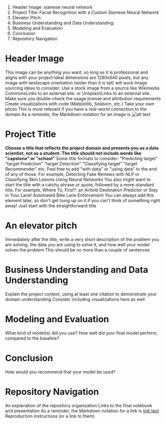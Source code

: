 1. Header Image: siamese neural network
2. Project Title: Facial Recognition with a Custom Siamese Neural Network
3. Elevator Pitch: 
4. Business Understanding and Data Understanding: 
5. Modeling and Evaluation
6. Conclusion
7. Repository Navigation

# Header Image
This image can be anything you want, so long as it is professional and aligns with your project
Ideal dimensions are 1280x640 pixels, but any image with landscape orientation (wider than it is tall) will work
Image sourcing ideas to consider:
Use a stock image from a source like Wikimedia CommonsLinks to an external site. or UnsplashLinks to an external site.
Make sure you double-check the usage license and attribution requirements
Create visualizations with code (Matplotlib, Seaborn, etc.)
Take your own photo
This is most relevant if you have a real-world connection to the domain
As a reminder, the Markdown notation for an image is ![alt text](path/to/image.png)
   
# Project Title
**Choose a title that reflects the project domain and presents you as a data scientist, not as a student. The title should not include words like "capstone" or "school"**
Some title formats to consider:
"Predicting target"
"target Prediction"
"target Detection"
"Classifying target"
"target Recommender"
etc.
Feel free to add "with data" or "using data" to the end of any of those. For example, Detecting Fake Reviews with NLP or Classifying Skin Lesions Using Neural Networks
You also might want to start the title with a catchy phrase or quote, followed by a more-standard title. For example, Where To, First?: an Airbnb Destination Predictor or Stay in Your Lane! Automated Bike Lane Enforcement
You can always add this element later, so don't get hung up on it if you can't think of something right away! Just start with the straightforward title

# An elevator pitch
Immediately after the title, write a very short description of the problem you are solving, the data you are using to solve it, and how well your model solves the problem
This should be no more than a couple of sentences

# Business Understanding and Data Understanding
Explain the project context, using at least one citation to demonstrate your domain understanding
Consider including visualizations here as well

# Modeling and Evaluation
What kind of model(s) did you use?
How well did your final model perform, compared to the baseline?

# Conclusion
How would you recommend that your model be used?

# Repository Navigation
An explanation of the repository organization
Links to the final notebook and presentation
As a reminder, the Markdown notation for a link is [link text](/path/to/file)
Reproduction instructions (or a link to them)
